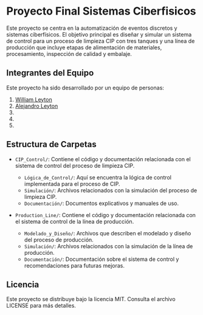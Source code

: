 # Proyecto Final Sistemas Ciberfisicos

Este proyecto se centra en la automatización de eventos discretos y sistemas ciberfísicos. El objetivo principal es diseñar y simular un sistema de control para un proceso de limpieza CIP con tres tanques y una línea de producción que incluye etapas de alimentación de materiales, procesamiento, inspección de calidad y embalaje.

## Integrantes del Equipo

Este proyecto ha sido desarrollado por un equipo de  personas:

1. [William Leyton](www.github.com/wleyton89)
2. [Alejandro Leyton](www.github.com/leytonale)
3. []()
4. []()
5. []()

## Estructura de Carpetas

- `CIP_Control/`: Contiene el código y documentación relacionada con el sistema de control del proceso de limpieza CIP.
  - `Lógica_de_Control/`: Aquí se encuentra la lógica de control implementada para el proceso de CIP.
  - `Simulación/`: Archivos relacionados con la simulación del proceso de limpieza CIP.
  - `Documentación/`: Documentos explicativos y manuales de uso.

- `Production_Line/`: Contiene el código y documentación relacionada con el sistema de control de la línea de producción.
  - `Modelado_y_Diseño/`: Archivos que describen el modelado y diseño del proceso de producción.
  - `Simulación/`: Archivos relacionados con la simulación de la línea de producción.
  - `Documentación/`: Documentación sobre el sistema de control y recomendaciones para futuras mejoras.

## Licencia

Este proyecto se distribuye bajo la licencia MIT. Consulta el archivo LICENSE para más detalles.


